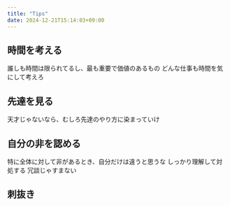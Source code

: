```yaml
---
title: "Tips"
date: 2024-12-21T15:14:03+09:00
---
```

## 時間を考える
誰しも時間は限られてるし、最も重要で価値のあるもの
どんな仕事も時間を気にして考えろ

## 先達を見る
天才じゃないなら、むしろ先達のやり方に染まっていけ

## 自分の非を認める
特に全体に対して非があるとき、自分だけは違うと思うな
しっかり理解して対処する
冗談じゃすまない

## 刺抜き
